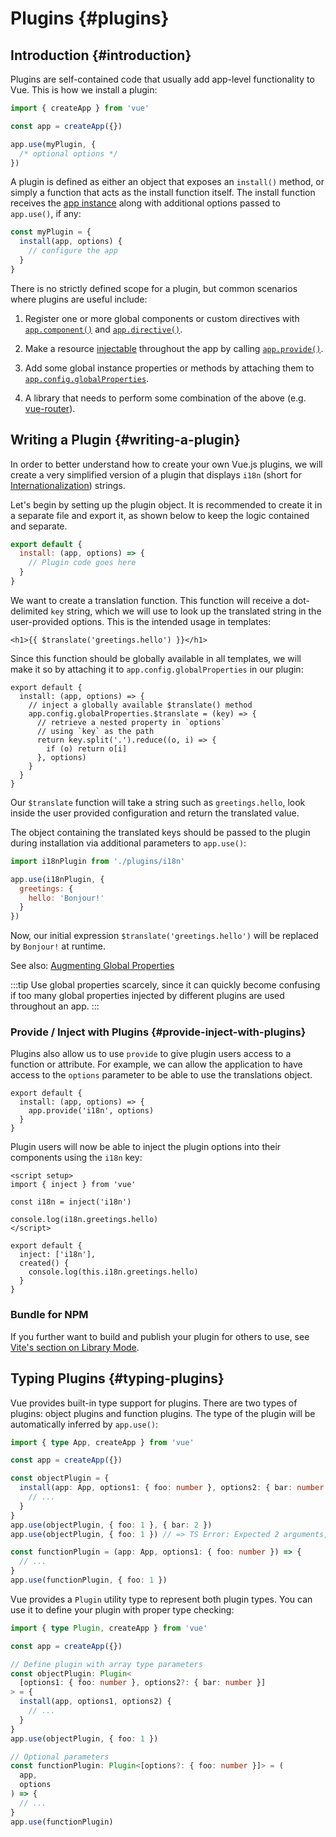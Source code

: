 ﻿# Plugins {#plugins}

## Introduction {#introduction}

Plugins are self-contained code that usually add app-level functionality to Vue. This is how we install a plugin:

```js
import { createApp } from 'vue'

const app = createApp({})

app.use(myPlugin, {
  /* optional options */
})
```

A plugin is defined as either an object that exposes an `install()` method, or simply a function that acts as the install function itself. The install function receives the [app instance](/api/application) along with additional options passed to `app.use()`, if any:

```js
const myPlugin = {
  install(app, options) {
    // configure the app
  }
}
```

There is no strictly defined scope for a plugin, but common scenarios where plugins are useful include:

1. Register one or more global components or custom directives with [`app.component()`](/api/application#app-component) and [`app.directive()`](/api/application#app-directive).

2. Make a resource [injectable](/guide/components/provide-inject) throughout the app by calling [`app.provide()`](/api/application#app-provide).

3. Add some global instance properties or methods by attaching them to [`app.config.globalProperties`](/api/application#app-config-globalproperties).

4. A library that needs to perform some combination of the above (e.g. [vue-router](https://github.com/vuejs/vue-router-next)).

## Writing a Plugin {#writing-a-plugin}

In order to better understand how to create your own Vue.js plugins, we will create a very simplified version of a plugin that displays `i18n` (short for [Internationalization](https://en.wikipedia.org/wiki/Internationalization_and_localization)) strings.

Let's begin by setting up the plugin object. It is recommended to create it in a separate file and export it, as shown below to keep the logic contained and separate.

```js [plugins/i18n.js]
export default {
  install: (app, options) => {
    // Plugin code goes here
  }
}
```

We want to create a translation function. This function will receive a dot-delimited `key` string, which we will use to look up the translated string in the user-provided options. This is the intended usage in templates:

```vue-html
<h1>{{ $translate('greetings.hello') }}</h1>
```

Since this function should be globally available in all templates, we will make it so by attaching it to `app.config.globalProperties` in our plugin:

```js{3-10} [plugins/i18n.js]
export default {
  install: (app, options) => {
    // inject a globally available $translate() method
    app.config.globalProperties.$translate = (key) => {
      // retrieve a nested property in `options`
      // using `key` as the path
      return key.split('.').reduce((o, i) => {
        if (o) return o[i]
      }, options)
    }
  }
}
```

Our `$translate` function will take a string such as `greetings.hello`, look inside the user provided configuration and return the translated value.

The object containing the translated keys should be passed to the plugin during installation via additional parameters to `app.use()`:

```js
import i18nPlugin from './plugins/i18n'

app.use(i18nPlugin, {
  greetings: {
    hello: 'Bonjour!'
  }
})
```

Now, our initial expression `$translate('greetings.hello')` will be replaced by `Bonjour!` at runtime.

See also: [Augmenting Global Properties](/guide/typescript/options-api#augmenting-global-properties) <sup class="vt-badge ts" />

:::tip
Use global properties scarcely, since it can quickly become confusing if too many global properties injected by different plugins are used throughout an app.
:::

### Provide / Inject with Plugins {#provide-inject-with-plugins}

Plugins also allow us to use `provide` to give plugin users access to a function or attribute. For example, we can allow the application to have access to the `options` parameter to be able to use the translations object.

```js{3} [plugins/i18n.js]
export default {
  install: (app, options) => {
    app.provide('i18n', options)
  }
}
```

Plugin users will now be able to inject the plugin options into their components using the `i18n` key:

<div class="composition-api">

```vue{4}
<script setup>
import { inject } from 'vue'

const i18n = inject('i18n')

console.log(i18n.greetings.hello)
</script>
```

</div>
<div class="options-api">

```js{2}
export default {
  inject: ['i18n'],
  created() {
    console.log(this.i18n.greetings.hello)
  }
}
```

</div>

### Bundle for NPM

If you further want to build and publish your plugin for others to use, see [Vite's section on Library Mode](https://vitejs.dev/guide/build.html#library-mode).

## Typing Plugins {#typing-plugins}

Vue provides built-in type support for plugins. There are two types of plugins: object plugins and function plugins. The type of the plugin will be automatically inferred by `app.use()`:

```ts
import { type App, createApp } from 'vue'

const app = createApp({})

const objectPlugin = {
  install(app: App, options1: { foo: number }, options2: { bar: number }) {
    // ...
  }
}
app.use(objectPlugin, { foo: 1 }, { bar: 2 })
app.use(objectPlugin, { foo: 1 }) // => TS Error: Expected 2 arguments, but got 1.

const functionPlugin = (app: App, options1: { foo: number }) => {
  // ...
}
app.use(functionPlugin, { foo: 1 })
```

Vue provides a `Plugin` utility type to represent both plugin types. You can use it to define your plugin with proper type checking:

```ts
import { type Plugin, createApp } from 'vue'

const app = createApp({})

// Define plugin with array type parameters
const objectPlugin: Plugin<
  [options1: { foo: number }, options2?: { bar: number }]
> = {
  install(app, options1, options2) {
    // ...
  }
}
app.use(objectPlugin, { foo: 1 })

// Optional parameters
const functionPlugin: Plugin<[options?: { foo: number }]> = (
  app,
  options
) => {
  // ...
}
app.use(functionPlugin)
```

